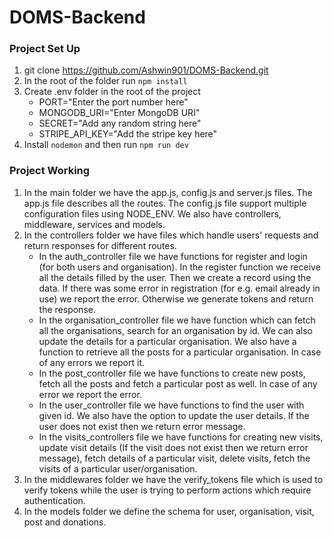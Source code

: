 # DOMS-Backend

### Project Set Up

1.  git clone https://github.com/Ashwin901/DOMS-Backend.git
2.  In the root of the folder run `npm install`
3.  Create .env folder in the root of the project
    <ul>
        <li>PORT="Enter the port number here"</li>
        <li>MONGODB_URI="Enter MongoDB URI"</li>
        <li>SECRET="Add any random string here"</li>
        <li>STRIPE_API_KEY="Add the stripe key here"</li>
    </ul>
4.  Install `nodemon` and then run `npm run dev`

### Project Working

1. In the main folder we have the app.js, config.js and server.js files. The app.js file describes
   all the routes. The config.js file support  multiple configuration files using NODE_ENV. We also 
   have controllers, middleware, services and models.
2. In the controllers folder we have files which handle users' requests and return responses for different routes.
    * In the auth_controller file we have functions for register and login (for both users and organisation). 
      In the register function we receive all the details filled by the user. Then we create a record using the data.
      If there was some error in registration (for e.g. email already in use) we report the error. Otherwise we 
      generate tokens and return the response.
    * In the organisation_controller file we have function which can fetch all the organisations, search for an 
      organisation by id. We can also update the details for a particular organisation. We also have a function 
      to retrieve all the posts for a particular organisation. In case of any errors we report it.
    * In the post_controller file we have functions to create new posts, fetch all the posts and fetch a 
      particular post as well. In case of any error we report the error.
    * In the user_controller file we have functions to find the user with given id. We also have the option 
      to update the user details. If the user does not exist then we return error message.
    * In the visits_controllers file we have functions for creating new visits, update visit details 
      (If the visit does not exist then we return error message), fetch details of a particular visit,
      delete visits, fetch the visits of a particular user/organisation.    
 3.   In the middlewares folder we have the verify_tokens file which is used to verify tokens while the user is 
      trying to perform actions which require authentication.
 4. In the models folder we define the schema for user, organisation, visit, post and donations.
